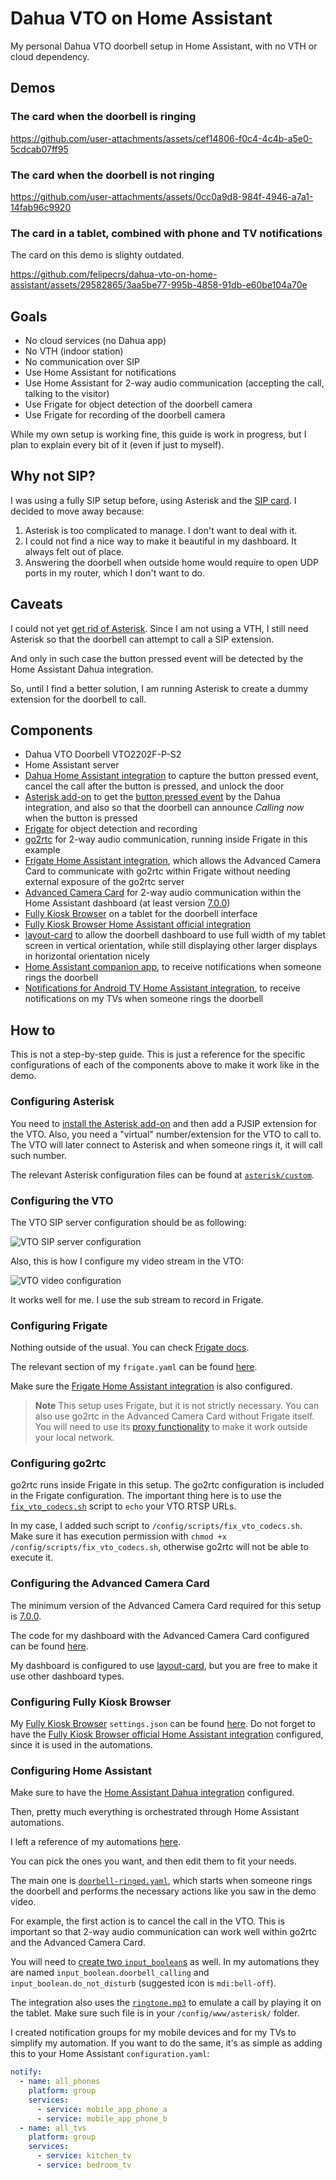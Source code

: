 # Dahua VTO on Home Assistant

My personal Dahua VTO doorbell setup in Home Assistant, with no VTH or cloud dependency.

## Demos

### The card when the doorbell is ringing

https://github.com/user-attachments/assets/cef14806-f0c4-4c4b-a5e0-5cdcab07ff95

### The card when the doorbell is not ringing

https://github.com/user-attachments/assets/0cc0a9d8-984f-4946-a7a1-14fab96c9920

### The card in a tablet, combined with phone and TV notifications

The card on this demo is slighty outdated.

https://github.com/felipecrs/dahua-vto-on-home-assistant/assets/29582865/3aa5be77-995b-4858-91db-e60be104a70e

## Goals

- No cloud services (no Dahua app)
- No VTH (indoor station)
- No communication over SIP
- Use Home Assistant for notifications
- Use Home Assistant for 2-way audio communication (accepting the call, talking to the visitor)
- Use Frigate for object detection of the doorbell camera
- Use Frigate for recording of the doorbell camera

While my own setup is working fine, this guide is work in progress, but I plan to explain every bit of it (even if just to myself).

## Why not SIP?

I was using a fully SIP setup before, using Asterisk and the [SIP card](https://github.com/TECH7Fox/sip-hass-card). I decided to move away because:

1. Asterisk is too complicated to manage. I don't want to deal with it.
2. I could not find a nice way to make it beautiful in my dashboard. It always felt out of place.
3. Answering the doorbell when outside home would require to open UDP ports in my router, which I don't want to do.

## Caveats

I could not yet [get rid of Asterisk](https://github.com/felipecrs/dahua-vto-on-home-assistant/issues/1). Since I am not using a VTH, I still need Asterisk so that the doorbell can attempt to call a SIP extension.

And only in such case the button pressed event will be detected by the Home Assistant Dahua integration.

So, until I find a better solution, I am running Asterisk to create a dummy extension for the doorbell to call.

## Components

- Dahua VTO Doorbell VTO2202F-P-S2
- Home Assistant server
- [Dahua Home Assistant integration](https://github.com/rroller/dahua) to capture the button pressed event, cancel the call after the button is pressed, and unlock the door
- [Asterisk add-on](https://github.com/TECH7Fox/asterisk-hass-addons) to get the [button pressed event](https://github.com/rroller/dahua/issues/359) by the Dahua integration, and also so that the doorbell can announce _Calling now_ when the button is pressed
- [Frigate](https://github.com/blakeblackshear/frigate) for object detection and recording
- [go2rtc](https://github.com/AlexxIT/go2rtc) for 2-way audio communication, running inside Frigate in this example
- [Frigate Home Assistant integration](https://github.com/blakeblackshear/frigate-hass-integration), which allows the Advanced Camera Card to communicate with go2rtc within Frigate without needing external exposure of the go2rtc server
- [Advanced Camera Card](https://github.com/dermotduffy/advanced-camera-card) for 2-way audio communication within the Home Assistant dashboard (at least version [7.0.0](https://github.com/dermotduffy/advanced-camera-card/releases/tag/v7.0.0))
- [Fully Kiosk Browser](https://www.fully-kiosk.com/) on a tablet for the doorbell interface
- [Fully Kiosk Browser Home Assistant official integration](https://www.home-assistant.io/integrations/fully_kiosk/)
- [layout-card](https://github.com/thomasloven/lovelace-layout-card/) to allow the doorbell dashboard to use full width of my tablet screen in vertical orientation, while still displaying other larger displays in horizontal orientation nicely
- [Home Assistant companion app](https://companion.home-assistant.io), to receive notifications when someone rings the doorbell
- [Notifications for Android TV Home Assistant integration](https://www.home-assistant.io/integrations/nfandroidtv/), to receive notifications on my TVs when someone rings the doorbell

## How to

This is not a step-by-step guide. This is just a reference for the specific configurations of each of the components above to make it work like in the demo.

### Configuring Asterisk

You need to [install the Asterisk add-on](https://github.com/TECH7Fox/asterisk-hass-addons/blob/main/asterisk/DOCS.md) and then add a PJSIP extension for the VTO. Also, you need a "virtual" number/extension for the VTO to call to. The VTO will later connect to Asterisk and when someone rings it, it will call such number.

The relevant Asterisk configuration files can be found at [`asterisk/custom`](./asterisk/custom/).

### Configuring the VTO

The VTO SIP server configuration should be as following:

![VTO SIP server configuration](./vto/sip-server-configuration.png)

Also, this is how I configure my video stream in the VTO:

![VTO video configuration](./vto/video-configuration.png)

It works well for me. I use the sub stream to record in Frigate.

### Configuring Frigate

Nothing outside of the usual. You can check [Frigate docs](https://docs.frigate.video).

The relevant section of my `frigate.yaml` can be found [here](./frigate/frigate.yaml).

Make sure the [Frigate Home Assistant integration](https://docs.frigate.video/integrations/home-assistant) is also configured.

> **Note**
> This setup uses Frigate, but it is not strictly necessary. You can also use go2rtc in the Advanced Camera Card without Frigate itself. You will need to use its [proxy functionality](https://card.camera/#/configuration/cameras/README?id=proxy) to make it work outside your local network.

### Configuring go2rtc

go2rtc runs inside Frigate in this setup. The go2rtc configuration is included in the Frigate configuration. The important thing here is to use the [`fix_vto_codecs.sh`](./go2rtc/fix_vto_codecs.sh) script to `echo` your VTO RTSP URLs.

In my case, I added such script to `/config/scripts/fix_vto_codecs.sh`. Make sure it has execution permission with `chmod +x /config/scripts/fix_vto_codecs.sh`, otherwise go2rtc will not be able to execute it.

### Configuring the Advanced Camera Card

The minimum version of the Advanced Camera Card required for this setup is [7.0.0](https://github.com/dermotduffy/advanced-camera-card/releases/tag/v7.0.0).

The code for my dashboard with the Advanced Camera Card configured can be found [here](./home-assistant/dashboard/doorbell.yaml).

My dashboard is configured to use [layout-card](https://github.com/thomasloven/lovelace-layout-card/), but you are free to make it use other dashboard types.

### Configuring Fully Kiosk Browser

My [Fully Kiosk Browser](https://www.fully-kiosk.com) `settings.json` can be found [here](./fully-kiosk-browser/fully-settings.json). Do not forget to have the [Fully Kiosk Browser official Home Assistant integration](https://www.home-assistant.io/integrations/fully_kiosk) configured, since it is used in the automations.

### Configuring Home Assistant

Make sure to have the [Home Assistant Dahua integration](https://github.com/rroller/dahua) configured.

Then, pretty much everything is orchestrated through Home Assistant automations.

I left a reference of my automations [here](./home-assistant/automations/).

You can pick the ones you want, and then edit them to fit your needs.

The main one is [`doorbell-ringed.yaml`](./home-assistant/automations/doorbell-ringed.yaml), which starts when someone rings the doorbell and performs the necessary actions like you saw in the demo video.

For example, the first action is to cancel the call in the VTO. This is important so that 2-way audio communication can work well within go2rtc and the Advanced Camera Card.

You will need to [create two `input_boolean`s](https://www.home-assistant.io/integrations/input_boolean/) as well. In my automations they are named `input_boolean.doorbell_calling` and `input_boolean.do_not_disturb` (suggested icon is `mdi:bell-off`).

The integration also uses the [`ringtone.mp3`](./www/asterisk/ringtone.mp3) to emulate a call by playing it on the tablet. Make sure such file is in your `/config/www/asterisk/` folder.

I created notification groups for my mobile devices and for my TVs to simplify my automation. If you want to do the same, it's as simple as adding this to your Home Assistant `configuration.yaml`:

```yaml
notify:
  - name: all_phones
    platform: group
    services:
      - service: mobile_app_phone_a
      - service: mobile_app_phone_b
  - name: all_tvs
    platform: group
    services:
      - service: kitchen_tv
      - service: bedroom_tv
```
